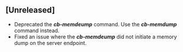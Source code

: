 ## [Unreleased]
 - Deprecated the ***cb-memdeump*** command. Use the ***cb-memdump*** command instead.
 - Fixed an issue where the ***cb-memdeump*** did not initiate a memory dump on the server endpoint.
